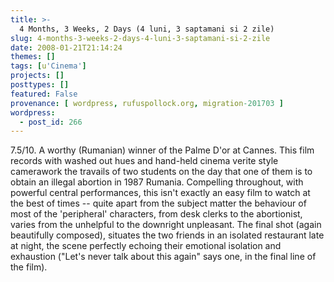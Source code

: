 ```yaml
---
title: >-
  4 Months, 3 Weeks, 2 Days (4 luni, 3 saptamani si 2 zile)
slug: 4-months-3-weeks-2-days-4-luni-3-saptamani-si-2-zile
date: 2008-01-21T21:14:24
themes: []
tags: [u'Cinema']
projects: []
posttypes: []
featured: False
provenance: [ wordpress, rufuspollock.org, migration-201703 ]
wordpress:
  - post_id: 266
---
```


7.5/10. A worthy (Rumanian) winner of the Palme D'or at Cannes. This film records with washed out hues and hand-held cinema verite style camerawork the travails of two students on the day that one of them is to obtain an illegal abortion in 1987 Rumania. Compelling throughout, with powerful central performances, this isn't exactly an easy film to watch at the best of times -- quite apart from the subject matter the behaviour of most of the 'peripheral' characters, from desk clerks to the abortionist, varies from the unhelpful to the downright unpleasant. The final shot (again beautifully composed), situates the two friends in an isolated restaurant late at night, the scene perfectly echoing their emotional isolation and exhaustion ("Let's never talk about this again" says one, in the final line of the film).

